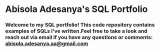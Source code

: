 # Abisola Adesanya's SQL Portfolio

### Welcome to my SQL portfolio! This code repository contains examples of SQLs I've written.Feel free to take a look and reach out via email if you have any questions or comments: abisola.adesanya.aa@gmail.com
